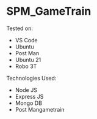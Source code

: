 # SPM_GameTrain

Tested on:
* VS Code
* Ubuntu
* Post Man
* Ubuntu 21
* Robo 3T

Technologies Used:
* Node JS
* Express JS
* Mongo DB
* Post Mangametrain